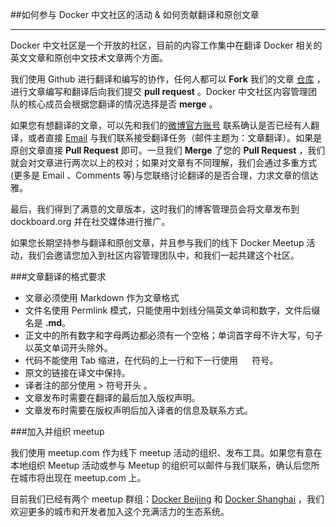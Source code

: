 ##如何参与 Docker 中文社区的活动 & 如何贡献翻译和原创文章

***

Docker 中文社区是一个开放的社区，目前的内容工作集中在翻译 Docker 相关的英文文章和原创中文技术文章两个方面。

我们使用 Github 进行翻译和编写的协作，任何人都可以 **Fork** 我们的文章 [仓库](https://github.com/dockboard/docs) ，进行文章编写和翻译后向我们提交 **pull request** 。Docker 中文社区内容管理团队的核心成员会根据您翻译的情况选择是否 **merge** 。

如果您有想翻译的文章，可以先和我们的[微博官方账号](http://weibo.com/dockboard) 联系确认是否已经有人翻译，或者直接 [Email](mailto://fengzhao116@gmail.com) 与我们联系接受翻译任务（邮件主题为：文章翻译）。如果是原创文章直接 **Pull Request** 即可。一旦我们 **Merge** 了您的 **Pull Request** ，我们就会对文章进行两次以上的校对；如果对文章有不同理解，我们会通过多重方式(更多是 Email 、Comments 等)与您联络讨论翻译的是否合理，力求文章的信达雅。

最后，我们得到了满意的文章版本，这时我们的博客管理员会将文章发布到 dockboard.org 并在社交媒体进行推广。

如果您长期坚持参与翻译和原创文章，并且参与我们的线下 Docker Meetup 活动，我们会邀请您加入到社区内容管理团队中，和我们一起共建这个社区。

###文章翻译的格式要求

* 文章必须使用 Markdown 作为文章格式
* 文件名使用 Permlink 模式，只能使用中划线分隔英文单词和数字，文件后缀名是 **.md**。
* 正文中的所有数字和字母两边都必须有一个空格；单词首字母不许大写，句子以英文单词开头除外。
* 代码不能使用 Tab 缩进，在代码的上一行和下一行使用 ```  ``` 符号。
* 原文的链接在译文中保持。
* 译者注的部分使用 > 符号开头 。
* 文章发布时需要在翻译的最后加入版权声明。
* 文章发布时需要在版权声明后加入译者的信息及联系方式。

###加入并组织 meetup

我们使用 meetup.com 作为线下 meetup 活动的组织、发布工具。如果您有意在本地组织 Meetup 活动或参与 Meetup 的组织可以邮件与我们联系，确认后您所在城市将出现在 meetup.com 上。

目前我们已经有两个 meetup 群组：[Docker Beijing](http://www.meetup.com/Docker-Beijing/) 和 [Docker Shanghai](http://www.meetup.com/Docker-Shanghai/) ，我们欢迎更多的城市和开发者加入这个充满活力的生态系统。
